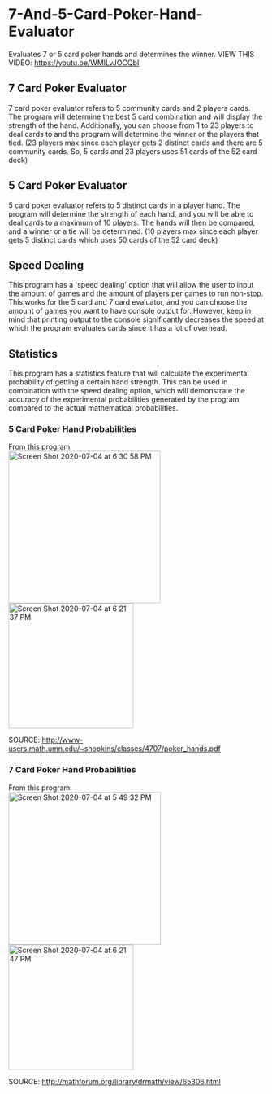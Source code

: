 # 7-And-5-Card-Poker-Hand-Evaluator 
Evaluates 7 or 5 card poker hands and determines the winner.
VIEW THIS VIDEO: https://youtu.be/WMILvJOCQbI

## 7 Card Poker Evaluator
7 card poker evaluator refers to 5 community cards and 2 players cards. The program will determine the best 5 card combination and will display the strength of the hand. Additionally, you can choose from 1 to 23 players to deal cards to and the program will determine the winner or the players that tied. (23 players max since each player gets 2 distinct cards and there are 5 community cards. So, 5 cards and 23 players uses 51 cards of the 52 card deck)

## 5 Card Poker Evaluator
5 card poker evaluator refers to 5 distinct cards in a player hand. The program will determine the strength of each hand, and you will be able to deal cards to a maximum of 10 players. The hands will then be compared, and a winner or a tie will be determined. (10 players max since each player gets 5 distinct cards which uses 50 cards of the 52 card deck)

## Speed Dealing
This program has a 'speed dealing' option that will allow the user to input the amount of games and the amount of players per games to run non-stop. This works for the 5 card and 7 card evaluator, and you can choose the amount of games you want to have console output for. However, keep in mind that printing output to the console significantly decreases the speed at which the program evaluates cards since it has a lot of overhead.

## Statistics
This program has a statistics feature that will calculate the experimental probability of getting a certain hand strength. This can be used in combination with the speed dealing option, which will demonstrate the accuracy of the experimental probabilities generated by the program compared to the actual mathematical probabilities.

### 5 Card Poker Hand Probabilities
From this program: <br />
<img width="299" alt="Screen Shot 2020-07-04 at 6 30 58 PM" src="https://user-images.githubusercontent.com/65319128/86521932-b7cd3300-be24-11ea-9c90-fa3d764865f6.png"> <img width="246" alt="Screen Shot 2020-07-04 at 6 21 37 PM" src="https://user-images.githubusercontent.com/65319128/86521795-43de5b00-be23-11ea-8bba-d12b63714b9f.png">

SOURCE: 
http://www-users.math.umn.edu/~shopkins/classes/4707/poker_hands.pdf

### 7 Card Poker Hand Probabilities
From this program: <br />
<img width="300" alt="Screen Shot 2020-07-04 at 5 49 32 PM" src="https://user-images.githubusercontent.com/65319128/86521931-b69c0600-be24-11ea-8608-a4bae62610ba.png"> <img width="246" alt="Screen Shot 2020-07-04 at 6 21 47 PM" src="https://user-images.githubusercontent.com/65319128/86521796-450f8800-be23-11ea-867e-d62c6848ca73.png">

SOURCE:
http://mathforum.org/library/drmath/view/65306.html

